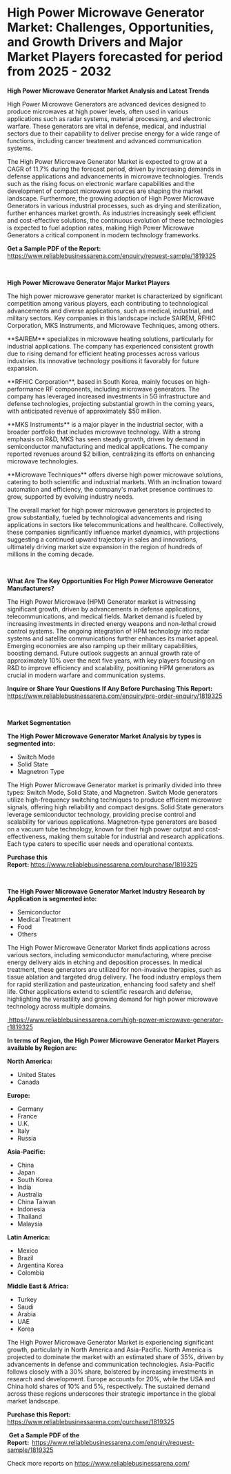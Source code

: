 <p><h1>High Power Microwave Generator Market: Challenges, Opportunities, and Growth Drivers and Major Market Players forecasted for period from 2025 - 2032</h1></p><p><strong>High Power Microwave Generator Market Analysis and Latest Trends</strong></p>
<p><p>High Power Microwave Generators are advanced devices designed to produce microwaves at high power levels, often used in various applications such as radar systems, material processing, and electronic warfare. These generators are vital in defense, medical, and industrial sectors due to their capability to deliver precise energy for a wide range of functions, including cancer treatment and advanced communication systems.</p><p>The High Power Microwave Generator Market is expected to grow at a CAGR of 11.7% during the forecast period, driven by increasing demands in defense applications and advancements in microwave technologies. Trends such as the rising focus on electronic warfare capabilities and the development of compact microwave sources are shaping the market landscape. Furthermore, the growing adoption of High Power Microwave Generators in various industrial processes, such as drying and sterilization, further enhances market growth. As industries increasingly seek efficient and cost-effective solutions, the continuous evolution of these technologies is expected to fuel adoption rates, making High Power Microwave Generators a critical component in modern technology frameworks.</p></p>
<p><strong>Get a Sample PDF of the Report:&nbsp;</strong> <a href="https://www.reliablebusinessarena.com/enquiry/request-sample/1819325?utm_campaign=3443&utm_medium=2&utm_source=Github&utm_content=ia&utm_term=09042025&utm_id=high-power-microwave-generator">https://www.reliablebusinessarena.com/enquiry/request-sample/1819325</a></p>
<p>&nbsp;</p>
<p><strong>High Power Microwave Generator Major Market Players</strong></p>
<p><p>The high power microwave generator market is characterized by significant competition among various players, each contributing to technological advancements and diverse applications, such as medical, industrial, and military sectors. Key companies in this landscape include SAIREM, RFHIC Corporation, MKS Instruments, and Microwave Techniques, among others.</p><p>**SAIREM** specializes in microwave heating solutions, particularly for industrial applications. The company has experienced consistent growth due to rising demand for efficient heating processes across various industries. Its innovative technology positions it favorably for future expansion.</p><p>**RFHIC Corporation**, based in South Korea, mainly focuses on high-performance RF components, including microwave generators. The company has leveraged increased investments in 5G infrastructure and defense technologies, projecting substantial growth in the coming years, with anticipated revenue of approximately $50 million.</p><p>**MKS Instruments** is a major player in the industrial sector, with a broader portfolio that includes microwave technology. With a strong emphasis on R&D, MKS has seen steady growth, driven by demand in semiconductor manufacturing and medical applications. The company reported revenues around $2 billion, centralizing its efforts on enhancing microwave technologies.</p><p>**Microwave Techniques** offers diverse high power microwave solutions, catering to both scientific and industrial markets. With an inclination toward automation and efficiency, the company's market presence continues to grow, supported by evolving industry needs.</p><p>The overall market for high power microwave generators is projected to grow substantially, fueled by technological advancements and rising applications in sectors like telecommunications and healthcare. Collectively, these companies significantly influence market dynamics, with projections suggesting a continued upward trajectory in sales and innovations, ultimately driving market size expansion in the region of hundreds of millions in the coming decade.</p></p>
<p>&nbsp;</p>
<p><strong>What Are The Key Opportunities For High Power Microwave Generator Manufacturers?</strong></p>
<p><p>The High Power Microwave (HPM) Generator market is witnessing significant growth, driven by advancements in defense applications, telecommunications, and medical fields. Market demand is fueled by increasing investments in directed energy weapons and non-lethal crowd control systems. The ongoing integration of HPM technology into radar systems and satellite communications further enhances its market appeal. Emerging economies are also ramping up their military capabilities, boosting demand. Future outlook suggests an annual growth rate of approximately 10% over the next five years, with key players focusing on R&D to improve efficiency and scalability, positioning HPM generators as crucial in modern warfare and communication systems.</p></p>
<p><strong>Inquire or Share Your Questions If Any Before Purchasing This Report:</strong> <a href="https://www.reliablebusinessarena.com/enquiry/pre-order-enquiry/1819325?utm_campaign=3443&utm_medium=2&utm_source=Github&utm_content=ia&utm_term=09042025&utm_id=high-power-microwave-generator">https://www.reliablebusinessarena.com/enquiry/pre-order-enquiry/1819325</a></p>
<p>&nbsp;</p>
<p><strong>Market Segmentation</strong></p>
<p><strong>The High Power Microwave Generator Market Analysis by types is segmented into:</strong></p>
<p><ul><li>Switch Mode</li><li>Solid State</li><li>Magnetron Type</li></ul></p>
<p><p>The High Power Microwave Generator market is primarily divided into three types: Switch Mode, Solid State, and Magnetron. Switch Mode generators utilize high-frequency switching techniques to produce efficient microwave signals, offering high reliability and compact designs. Solid State generators leverage semiconductor technology, providing precise control and scalability for various applications. Magnetron-type generators are based on a vacuum tube technology, known for their high power output and cost-effectiveness, making them suitable for industrial and research applications. Each type caters to specific user needs and operational contexts.</p></p>
<p><strong>Purchase this Report:&nbsp;</strong><a href="https://www.reliablebusinessarena.com/purchase/1819325?utm_campaign=3443&utm_medium=2&utm_source=Github&utm_content=ia&utm_term=09042025&utm_id=high-power-microwave-generator">https://www.reliablebusinessarena.com/purchase/1819325</a></p>
<p>&nbsp;</p>
<p><strong>The High Power Microwave Generator Market Industry Research by Application is segmented into:</strong></p>
<p><ul><li>Semiconductor</li><li>Medical Treatment</li><li>Food</li><li>Others</li></ul></p>
<p><p>The High Power Microwave Generator Market finds applications across various sectors, including semiconductor manufacturing, where precise energy delivery aids in etching and deposition processes. In medical treatment, these generators are utilized for non-invasive therapies, such as tissue ablation and targeted drug delivery. The food industry employs them for rapid sterilization and pasteurization, enhancing food safety and shelf life. Other applications extend to scientific research and defense, highlighting the versatility and growing demand for high power microwave technology across multiple domains.</p></p>
<p><a href="https://www.reliablebusinessarena.com/high-power-microwave-generator-r1819325?utm_campaign=3443&utm_medium=2&utm_source=Github&utm_content=ia&utm_term=09042025&utm_id=high-power-microwave-generator">&nbsp;https://www.reliablebusinessarena.com/high-power-microwave-generator-r1819325</a></p>
<p><strong>In terms of Region, the High Power Microwave Generator Market Players available by Region are:</strong></p>
<p>
    <p> <strong> North America: </strong>
        <ul>
            <li>United States</li>
            <li>Canada</li>
        </ul>
        </p> 
    <p> <strong> Europe: </strong>
        <ul>
            <li>Germany</li>
            <li>France</li>
            <li>U.K.</li>
            <li>Italy</li>
            <li>Russia</li>
        </ul>
        </p> 
    <p> <strong> Asia-Pacific: </strong>
        <ul>
            <li>China</li>
            <li>Japan</li>
            <li>South Korea</li>
            <li>India</li>
            <li>Australia</li>
            <li>China Taiwan</li>
            <li>Indonesia</li>
            <li>Thailand</li>
            <li>Malaysia</li>
        </ul>
        </p> 
    <p> <strong> Latin America: </strong>
        <ul>
            <li>Mexico</li>
            <li>Brazil</li>
            <li>Argentina Korea</li>
            <li>Colombia</li>
        </ul>
        </p> 
    <p> <strong> Middle East & Africa: </strong>
        <ul>
            <li>Turkey</li>
            <li>Saudi</li>
            <li>Arabia</li>
            <li>UAE</li>
            <li>Korea</li>
        </ul>
    </p>
    </p>
<p><p>The High Power Microwave Generator Market is experiencing significant growth, particularly in North America and Asia-Pacific. North America is projected to dominate the market with an estimated share of 35%, driven by advancements in defense and communication technologies. Asia-Pacific follows closely with a 30% share, bolstered by increasing investments in research and development. Europe accounts for 20%, while the USA and China hold shares of 10% and 5%, respectively. The sustained demand across these regions underscores their strategic importance in the global market landscape.</p></p>
<p><strong>Purchase this Report: </strong><a href="https://www.reliablebusinessarena.com/purchase/1819325?utm_campaign=3443&utm_medium=2&utm_source=Github&utm_content=ia&utm_term=09042025&utm_id=high-power-microwave-generator">https://www.reliablebusinessarena.com/purchase/1819325</a></p>
<p>&nbsp;<strong>Get a Sample PDF of the Report:&nbsp;&nbsp;</strong><a href="https://www.reliablebusinessarena.com/enquiry/request-sample/1819325?utm_campaign=3443&utm_medium=2&utm_source=Github&utm_content=ia&utm_term=09042025&utm_id=high-power-microwave-generator">https://www.reliablebusinessarena.com/enquiry/request-sample/1819325</a></p>
<p><strong></strong></p>
<p>Check more reports on <a href="https://www.reliablebusinessarena.com/?utm_campaign=3443&utm_medium=2&utm_source=Github&utm_content=ia&utm_term=09042025&utm_id=high-power-microwave-generator">https://www.reliablebusinessarena.com/</a></p>